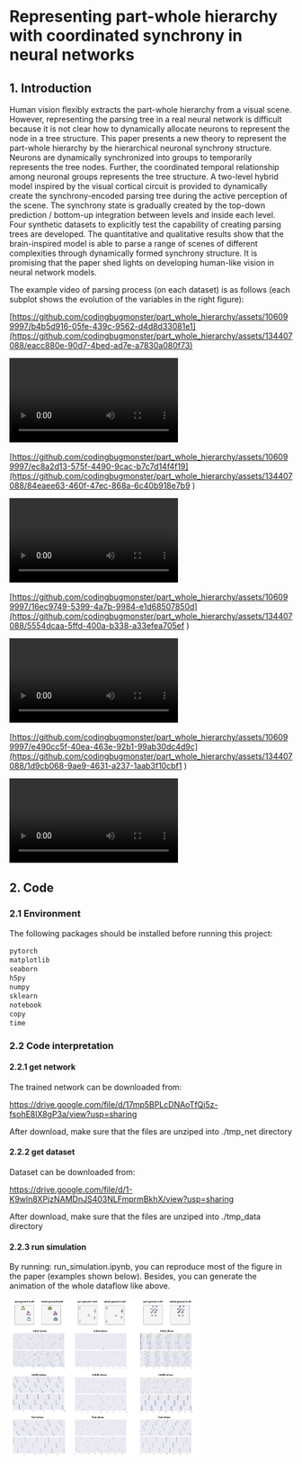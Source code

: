 
# Representing part-whole hierarchy with coordinated synchrony in neural networks

## 1. Introduction

 Human vision flexibly extracts the part-whole hierarchy from a visual scene. However, representing the parsing tree in a real neural network is difficult because it is not clear how to dynamically allocate neurons to represent the node in a tree structure. This paper presents a new theory to represent the part-whole hierarchy by the hierarchical neuronal synchrony structure. Neurons are dynamically synchronized into groups to temporarily represents the tree nodes. Further, the coordinated temporal relationship among neuronal groups represents the tree structure. A two-level hybrid model inspired by the visual cortical circuit is provided to dynamically create the synchrony-encoded parsing tree during the active perception of the scene. The synchrony state is gradually created by the top-down prediction / bottom-up integration between levels and inside each level. Four synthetic datasets to explicitly test the capability of creating parsing trees are developed. The quantitative and qualitative results show that the brain-inspired model is able to parse a range of scenes of different complexities through dynamically formed synchrony structure. It is promising that the paper shed lights on developing human-like vision in neural network models.

The example video of parsing process (on each dataset) is as follows (each subplot shows the evolution of the variables in the right figure):

[https://github.com/codingbugmonster/part_whole_hierarchy/assets/106099997/b4b5d916-05fe-439c-9562-d4d8d33081e1](https://github.com/codingbugmonster/part_whole_hierarchy/assets/134407088/eacc880e-90d7-4bed-ad7e-a7830a080f73)

<video src=".//images//SHOPs.mp4"></video>

[https://github.com/codingbugmonster/part_whole_hierarchy/assets/106099997/ec8a2d13-575f-4490-9cac-b7c7d14f4f19](https://github.com/codingbugmonster/part_whole_hierarchy/assets/134407088/84eaee63-460f-47ec-868a-6c40b918e7b9
)

<video src=".//images//Squares.mp4"></video>

[https://github.com/codingbugmonster/part_whole_hierarchy/assets/106099997/16ec9749-5399-4a7b-9984-e1d68507850d](https://github.com/codingbugmonster/part_whole_hierarchy/assets/134407088/5554dcaa-5ffd-400a-b338-a33efea705ef
)

<video src=".//images//Ts.mp4"></video>

[https://github.com/codingbugmonster/part_whole_hierarchy/assets/106099997/e490cc5f-40ea-463e-92b1-99ab30dc4d9c](https://github.com/codingbugmonster/part_whole_hierarchy/assets/134407088/1d9cb068-9ae9-4631-a237-1aab3f10cbf1
)

<video src=".//images//Double-MNIST.mp4"></video>

## 2. Code

### 2.1 Environment

The following packages should be installed before running this project:

```
pytorch
matplotlib
seaborn
h5py
numpy
sklearn
notebook
copy
time
```

### 2.2 Code interpretation

#### 2.2.1 get network

The trained network can be downloaded from:

https://drive.google.com/file/d/17mp5BPLcDNAoTfQi5z-fsohE8lX8gP3a/view?usp=sharing

After download, make sure that the files are unziped into ./tmp_net directory

#### 2.2.2 get dataset

Dataset can be downloaded from:

https://drive.google.com/file/d/1-K9wln8XPjzNAMDnJS403NLFmprmBkhX/view?usp=sharing

After download, make sure that the files are unziped into ./tmp_data directory

#### 2.2.3 run simulation

By running: run_simulation.ipynb, you can reproduce most of the figure in the paper (examples shown below). Besides, you can generate the animation of the whole dataflow like above.

<img src="image/images3.png" alt="images3" style="zoom: 33%;" />
